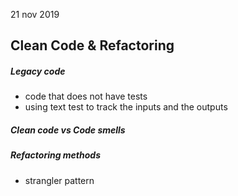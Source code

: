 21 nov 2019

## Clean Code & Refactoring

##### Legacy code

- code that does not have tests 
- using text test to track the inputs and the outputs



##### Clean code vs Code smells



##### Refactoring methods

- strangler pattern